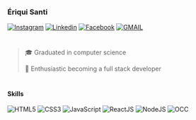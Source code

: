 ### Ériqui Santi

[![Instagram](https://img.shields.io/badge/Instagram-3399FF?style=for-the-badge&logo=instagram&logoColor=white)](https://www.instagram.com/eriquisanti/)
[![Linkedin](https://img.shields.io/badge/LinkedIn-3399FF?style=for-the-badge&logo=linkedin&logoColor=white)](https://www.linkedin.com/in/%C3%A9riqui-santi-ab8522213/)
[![Facebook](https://img.shields.io/badge/Facebook-3399FF?style=for-the-badge&logo=facebook&logoColor=white)](https://www.facebook.com/eriquisanti)
[![GMAIL](https://img.shields.io/badge/Gmail-3399FF?style=for-the-badge&logo=gmail&logoColor=white)](mailto:eriquisanti@gmail.com)

#

> 🎓 Graduated in computer science
>
> 💞 Enthusiastic becoming a full stack developer

#

#### Skills

![HTML5](https://img.shields.io/badge/HTML5-3399FF?style=for-the-badge&logo=html5&logoColor=white)
![CSS3](https://img.shields.io/badge/CSS3-3399FF?style=for-the-badge&logo=css3&logoColor=white)
![JavaScript](https://img.shields.io/badge/JavaScript-3399FF?style=for-the-badge&logo=javascript&logoColor=white)
![ReactJS](https://img.shields.io/badge/React-3399FF?style=for-the-badge&logo=react&logoColor=white)
![NodeJS](https://img.shields.io/badge/Node.js-3399FF?style=for-the-badge&logo=node.js&logoColor=white)
![OCC](https://img.shields.io/badge/Oracle_Comemrce_Cloud-3399FF?style=for-the-badge&logo=Oracle&logoColor=white)
<!--![Python](https://img.shields.io/badge/Python-3776AB?style=for-the-badge&logo=python&logoColor=white)-->

<!--
![Anurag's GitHub stats](https://github-readme-stats.vercel.app/api?username=eriquisanti&show_icons=true&title_color=white&text_color=white&icon_color=white)
[![Top Langs](https://github-readme-stats.vercel.app/api/top-langs/?username=eriquisanti&layout=compact&theme=dracula)](https://github.com/anuraghazra/github-readme-stats)
-->
